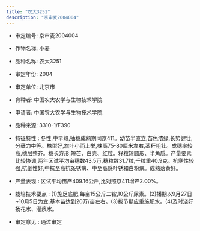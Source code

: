 ```yaml
---
title: "农大3251"
description: "京审麦2004004"
---
```

* 审定编号:  京审麦2004004

*  作物名称:  小麦

*  品种名称:  农大3251

*  审定年份:  2004

*  审定单位:  北京市

* 育种者:  中国农大农学与生物技术学院

*  申请者:  中国农大农学与生物技术学院

*  品种来源:  3310-1/F390

*  特征特性 : 
冬性,中早熟,抽穗成熟期同京411。幼苗半直立,苗色浓绿,长势健壮,分蘖力中等。株型好,旗叶小而上举,株高75-80厘米左右,茎秆粗壮。成穗率较高,穗层整齐。穗长方形,短芒、白壳、红粒。籽粒短圆形、半角质。产量要素比较协调,两年区试平均亩穗数43.5万,穗粒数31.7粒,千粒重40.9克。抗寒性较强,抗倒性好,中抗至高抗条锈病、中至高感叶锈和白粉病。成熟落黄好。
 
*  产量表现 : 
区试平均亩产409.16公斤,比对照京411增产2.00%。

*  栽培技术要点 : 
(1)施足底肥,每亩15公斤二铵,10公斤尿素。(2)播期以9月27日~10月5日为宜,基本苗达到20万/亩左右。(3)拔节期应重施肥水。(4)及时浇好扬花水、灌浆水。

*  审定意见 : 
通过审定

